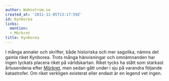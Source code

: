 ```yaml
---
author: Wahnstrom.se
created_at: '2011-11-05T13:17:59Z'
id: Kynborea
links:
  mention:
  - Mörkret
title: Kynborea
---
```


I många annaler och skrifter, både historiska och mer sagolika, nämns det gamla riket Kynborea.
Trots många hänvisningar och omnämnanden har ingen lyckats placera riket på världskartan. Riket
tycks ha stått som starkast årtusendena efter [Mörkret], men sedan gått under i sju på varandra
följande katastrofer. Om riket verkligen existerat eller endast är en legend vet ingen.

  [Mörkret]: Mörkret